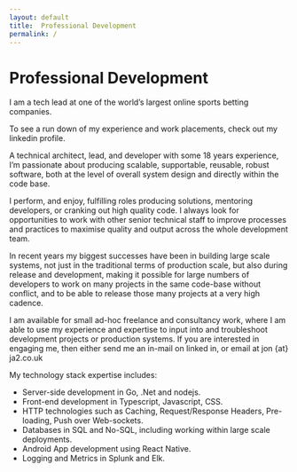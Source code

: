 ```yaml
---
layout: default
title:  Professional Development
permalink: /
---
```


# Professional Development

I am a tech lead at one of the world’s largest online sports betting companies.

To see a run down of my experience and work placements,  check out my linkedin profile.

A technical architect, lead, and developer with some 18 years experience, I’m passionate about producing scalable, supportable, reusable, robust software, both at the level of overall system design and directly within the code base.

I perform, and enjoy, fulfilling roles producing solutions, mentoring developers, or cranking out high quality code. I always look for opportunities to work with other senior technical staff to improve processes and practices to maximise quality and output across the whole development team.

In recent years my biggest successes have been in building large scale systems, not just in the traditional terms of production scale, but also during release and development, making it possible for large numbers of developers to work on many projects in the same code-base without conflict, and to be able to release those many projects at a very high cadence.

I am available for small ad-hoc freelance and consultancy work, where I am able to use my experience and expertise to input into and troubleshoot development projects or production systems. If you are interested in engaging me, then either send me an in-mail on linked in, or email at jon {at} ja2.co.uk

My technology stack expertise includes:

- Server-side development in Go, .Net and nodejs.
- Front-end development in Typescript, Javascript, CSS.
- HTTP technologies such as Caching, Request/Response Headers, Pre-loading, Push over Web-sockets.
- Databases in SQL and No-SQL, including working within large scale deployments.
- Android App development using React Native.
- Logging and Metrics in Splunk and Elk.